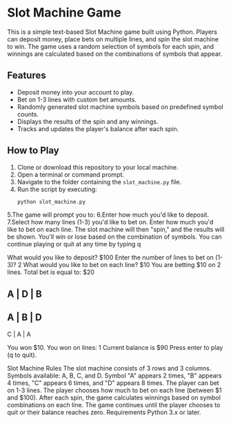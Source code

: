 # Slot Machine Game

This is a simple text-based Slot Machine game built using Python. Players can deposit money, place bets on multiple lines, and spin the slot machine to win. The game uses a random selection of symbols for each spin, and winnings are calculated based on the combinations of symbols that appear.

## Features

- Deposit money into your account to play.
- Bet on 1-3 lines with custom bet amounts.
- Randomly generated slot machine symbols based on predefined symbol counts.
- Displays the results of the spin and any winnings.
- Tracks and updates the player's balance after each spin.

## How to Play

1. Clone or download this repository to your local machine.
2. Open a terminal or command prompt.
3. Navigate to the folder containing the `slot_machine.py` file.
4. Run the script by executing:
   ```bash
   python slot_machine.py
5.The game will prompt you to:
6.Enter how much you'd like to deposit.
7.Select how many lines (1-3) you'd like to bet on.
   Enter how much you'd like to bet on each line.
The slot machine will then "spin," and the results will be shown. You'll win or lose based on the combination of symbols.
You can continue playing or quit at any time by typing q



What would you like to deposit? $100
Enter the number of lines to bet on (1-3)? 2
What would you like to bet on each line? $10
You are betting $10 on 2 lines. Total bet is equal to: $20

A | D | B
--------------
A | B | D
--------------
C | A | A


You won $10.
You won on lines: 1
Current balance is $90
Press enter to play (q to quit).


Slot Machine Rules
The slot machine consists of 3 rows and 3 columns.
Symbols available: A, B, C, and D.
Symbol "A" appears 2 times, "B" appears 4 times, "C" appears 6 times, and "D" appears 8 times.
The player can bet on 1-3 lines.
The player chooses how much to bet on each line (between $1 and $100).
After each spin, the game calculates winnings based on symbol combinations on each line.
The game continues until the player chooses to quit or their balance reaches zero.
Requirements
Python 3.x or later.
